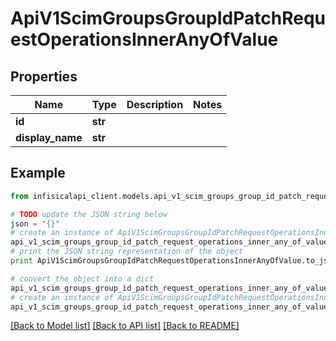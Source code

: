 # ApiV1ScimGroupsGroupIdPatchRequestOperationsInnerAnyOfValue


## Properties
Name | Type | Description | Notes
------------ | ------------- | ------------- | -------------
**id** | **str** |  | 
**display_name** | **str** |  | 

## Example

```python
from infisicalapi_client.models.api_v1_scim_groups_group_id_patch_request_operations_inner_any_of_value import ApiV1ScimGroupsGroupIdPatchRequestOperationsInnerAnyOfValue

# TODO update the JSON string below
json = "{}"
# create an instance of ApiV1ScimGroupsGroupIdPatchRequestOperationsInnerAnyOfValue from a JSON string
api_v1_scim_groups_group_id_patch_request_operations_inner_any_of_value_instance = ApiV1ScimGroupsGroupIdPatchRequestOperationsInnerAnyOfValue.from_json(json)
# print the JSON string representation of the object
print ApiV1ScimGroupsGroupIdPatchRequestOperationsInnerAnyOfValue.to_json()

# convert the object into a dict
api_v1_scim_groups_group_id_patch_request_operations_inner_any_of_value_dict = api_v1_scim_groups_group_id_patch_request_operations_inner_any_of_value_instance.to_dict()
# create an instance of ApiV1ScimGroupsGroupIdPatchRequestOperationsInnerAnyOfValue from a dict
api_v1_scim_groups_group_id_patch_request_operations_inner_any_of_value_from_dict = ApiV1ScimGroupsGroupIdPatchRequestOperationsInnerAnyOfValue.from_dict(api_v1_scim_groups_group_id_patch_request_operations_inner_any_of_value_dict)
```
[[Back to Model list]](../README.md#documentation-for-models) [[Back to API list]](../README.md#documentation-for-api-endpoints) [[Back to README]](../README.md)



